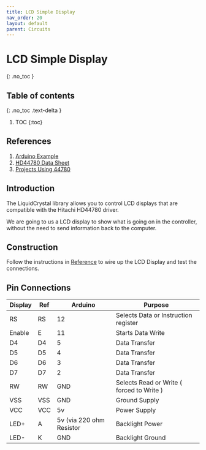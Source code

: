 ```yaml
---
title: LCD Simple Display 
nav_order: 20
layout: default
parent: Circuits
---
```


# LCD Simple Display 
{: .no_toc }

## Table of contents
{: .no_toc .text-delta }

1. TOC
{:toc}


## References

1. <a name="REF_1"></a> [Arduino Example](https://www.arduino.cc/en/Tutorial/LibraryExamples/HelloWorld)
1. [HD44780 Data Sheet](https://www.digikey.co.uk/htmldatasheets/production/3361092/0/0/1/HD44780U-LCD-II-.pdf)
1. [Projects Using 44780]( https://www.best-microcontroller-projects.com/hitachi-hd44780.html)


## Introduction

The LiquidCrystal library allows you to control LCD displays that are compatible with the Hitachi HD44780 driver.

We are going to us a LCD display to show what is going on in the controller, without the need to send information back to the computer.

## Construction

Follow the instructions in [Reference](#REF_1) to wire up the LCD Display and test the connections.

## Pin Connections

| Display |Ref | Arduino | Purpose |
|---------|----|---------|---------|
|RS       |RS  | 12      | Selects Data or Instruction register  |
|Enable   |E   | 11      | Starts Data Write  |
|D4       |D4  | 5       | Data Transfer      |
|D5       |D5  | 4       | Data Transfer      |
|D6       |D6  | 3       | Data Transfer      |
|D7       |D7  | 2       | Data Transfer      |
|RW       |RW  | GND     | Selects Read or Write ( forced to Write ) |
|VSS      |VSS | GND     | Ground Supply      |
|VCC      |VCC | 5v      | Power Supply       |
|LED+     |A   | 5v (via 220 ohm Resistor     | Backlight Power      |
|LED-     |K   | GND     | Backlight Ground   |
